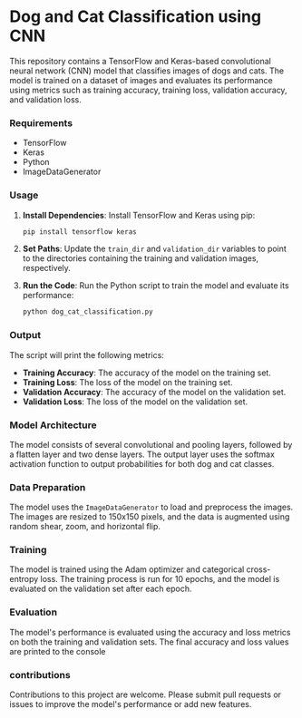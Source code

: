 # Dog and Cat Classification using CNN

This repository contains a TensorFlow and Keras-based convolutional neural network (CNN) model that classifies images of dogs and cats. The model is trained on a dataset of images and evaluates its performance using metrics such as training accuracy, training loss, validation accuracy, and validation loss.

### Requirements

- TensorFlow
- Keras
- Python
- ImageDataGenerator

### Usage

1. **Install Dependencies**: Install TensorFlow and Keras using pip:
   ```bash
   pip install tensorflow keras
   ```

2. **Set Paths**: Update the `train_dir` and `validation_dir` variables to point to the directories containing the training and validation images, respectively.

3. **Run the Code**: Run the Python script to train the model and evaluate its performance:
   ```python
   python dog_cat_classification.py
   ```

### Output

The script will print the following metrics:
- **Training Accuracy**: The accuracy of the model on the training set.
- **Training Loss**: The loss of the model on the training set.
- **Validation Accuracy**: The accuracy of the model on the validation set.
- **Validation Loss**: The loss of the model on the validation set.

### Model Architecture

The model consists of several convolutional and pooling layers, followed by a flatten layer and two dense layers. The output layer uses the softmax activation function to output probabilities for both dog and cat classes.

### Data Preparation

The model uses the `ImageDataGenerator` to load and preprocess the images. The images are resized to 150x150 pixels, and the data is augmented using random shear, zoom, and horizontal flip.

### Training

The model is trained using the Adam optimizer and categorical cross-entropy loss. The training process is run for 10 epochs, and the model is evaluated on the validation set after each epoch.

### Evaluation

The model's performance is evaluated using the accuracy and loss metrics on both the training and validation sets. The final accuracy and loss values are printed to the console

### contributions
Contributions to this project are welcome. Please submit pull requests or issues to improve the model's performance or add new features.

